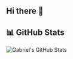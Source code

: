 ## Hi there 👋

## 📊 GitHub Stats
![Gabriel's GitHub Stats](https://github-readme-stats.vercel.app/api?username=gabriel25115CG&show_icons=true&theme=radical)

